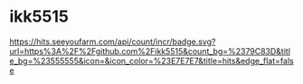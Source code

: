# ikk5515

https://hits.seeyoufarm.com/api/count/incr/badge.svg?url=https%3A%2F%2Fgithub.com%2Fikk5515&count_bg=%2379C83D&title_bg=%23555555&icon=&icon_color=%23E7E7E7&title=hits&edge_flat=false
